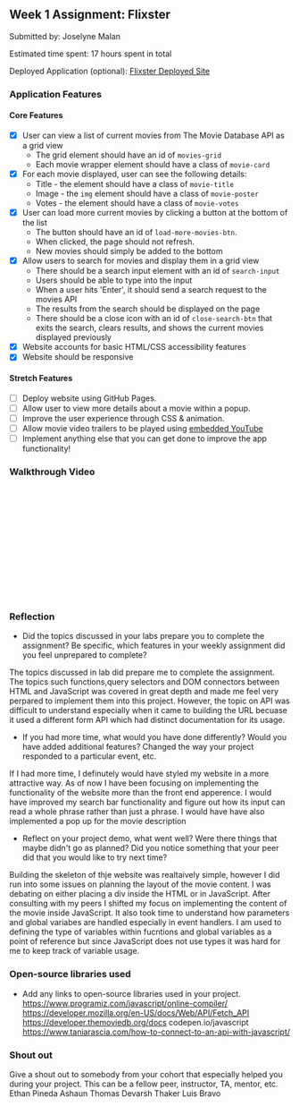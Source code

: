 ## Week 1 Assignment: Flixster

Submitted by: Joselyne Malan

Estimated time spent: 17 hours spent in total

Deployed Application (optional): [Flixster Deployed Site](ADD_LINK_HERE)

### Application Features

#### Core Features

- [x] User can view a list of current movies from The Movie Database API as a grid view
  - The grid element should have an id of `movies-grid`
  - Each movie wrapper element should have a class of `movie-card`
- [x] For each movie displayed, user can see the following details:
  - Title - the element should have a class of `movie-title`
  - Image - the `img` element should have a class of `movie-poster`
  - Votes - the element should have a class of `movie-votes`
- [x] User can load more current movies by clicking a button at the bottom of the list
  - The button should have an id of `load-more-movies-btn`.
  - When clicked, the page should not refresh.
  - New movies should simply be added to the bottom
- [x] Allow users to search for movies and display them in a grid view
  - There should be a search input element with an id of `search-input`
  - Users should be able to type into the input
  - When a user hits 'Enter', it should send a search request to the movies API
  - The results from the search should be displayed on the page
  - There should be a close icon with an id of `close-search-btn` that exits the search, clears results, and shows the current movies displayed previously
- [X] Website accounts for basic HTML/CSS accessibility features
- [X] Website should be responsive

#### Stretch Features

- [ ] Deploy website using GitHub Pages.
- [ ] Allow user to view more details about a movie within a popup.
- [ ] Improve the user experience through CSS & animation.
- [ ] Allow movie video trailers to be played using [embedded YouTube](https://support.google.com/youtube/answer/171780?hl=en)
- [ ] Implement anything else that you can get done to improve the app functionality!

### Walkthrough Video

<embed type="image/jpg" src="https://im2.ezgif.com/tmp/ezgif-2-e09c4e6aef.gif" width="300" height="200">

### Reflection

- Did the topics discussed in your labs prepare you to complete the assignment? Be specific, which features in your weekly assignment did you feel unprepared to complete?

The topics discussed in lab did prepare me to complete the assignment. The topics such functions,query selectors and DOM connectors between HTML and JavaScript was covered in great depth and made me feel very perpared to implement them into this project. However, the topic on API was difficult to understand especially when it came to building the URL becuase it used a different form API which had distinct documentation for its usage.

- If you had more time, what would you have done differently? Would you have added additional features? Changed the way your project responded to a particular event, etc.
  
If I had more time, I definutely would have styled my website in a more attractive way. As of now I have been focusing on implementing the functionality of the website more than the front end apperence. I would have improved my search bar functionality and figure out how its input can read a whole phrase rather than just a phrase. I would have have also implemented a pop up for the movie description

- Reflect on your project demo, what went well? Were there things that maybe didn't go as planned? Did you notice something that your peer did that you would like to try next time?

Building the skeleton of thje website was realtaively simple, however I did run into some issues on planning the layout of the movie content. I was debating on either placing a div inside the HTML or in JavaScript. After consulting with my peers I shifted my focus on implementing the content of the movie inside JavaScript. It also took time to understand how parameters and global variabes are handled especially in event handlers. I am used to defining the type of variables within fucntions and global variables as a point of reference but since JavaScript does not use types it was hard for me to keep track of variable usage. 

### Open-source libraries used

- Add any links to open-source libraries used in your project.
https://www.programiz.com/javascript/online-compiler/
https://developer.mozilla.org/en-US/docs/Web/API/Fetch_API
https://developer.themoviedb.org/docs
codepen.io/javascript
https://www.taniarascia.com/how-to-connect-to-an-api-with-javascript/

### Shout out

Give a shout out to somebody from your cohort that especially helped you during your project. This can be a fellow peer, instructor, TA, mentor, etc.
Ethan Pineda
Ashaun Thomas
Devarsh Thaker
Luis Bravo
